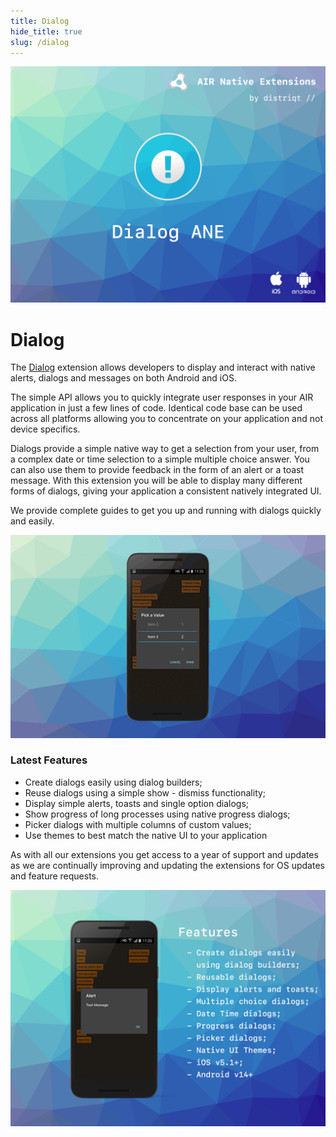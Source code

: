 ```yaml
---
title: Dialog
hide_title: true
slug: /dialog
---
```


![](images/hero.png)

# Dialog

The [Dialog](http://airnativeextensions.com/extension/com.distriqt.Dialog) extension 
allows developers to display and interact with native alerts, dialogs and messages 
on both Android and iOS.

The simple API allows you to quickly integrate user responses in your AIR application 
in just a few lines of code. Identical code base can be used across all platforms 
allowing you to concentrate on your application and not device specifics.

Dialogs provide a simple native way to get a selection from your user, from a complex 
date or time selection to a simple multiple choice answer. You can also use them to 
provide feedback in the form of an alert or a toast message. With this extension you 
will be able to display many different forms of dialogs, giving your application a 
consistent natively integrated UI.

We provide complete guides to get you up and running with dialogs quickly and easily.

![](images/animation.gif)

### Latest Features

- Create dialogs easily using dialog builders;
- Reuse dialogs using a simple show - dismiss functionality;
- Display simple alerts, toasts and single option dialogs;
- Show progress of long processes using native progress dialogs;
- Picker dialogs with multiple columns of custom values;
- Use themes to best match the native UI to your application


As with all our extensions you get access to a year of support and updates as we are 
continually improving and updating the extensions for OS updates and feature requests.

![](images/promo.png)